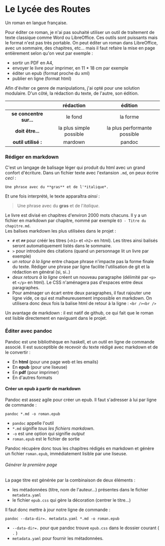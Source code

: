 # Le Lycée des Routes
Un roman en langue française.

Pour éditer ce roman, je n'ai pas souhaité utiliser un outil de traitement de texte classique comme Word ou LibreOffice.
Ces outils sont puissants mais le format n'est pas très portable.
On peut éditer un roman dans LibreOffice, avec un sommaire, des chapitres, etc...
mais il faut refaire la mise en page entièrement selon qu'on veut par exemple :

* sortir un PDF en A4,
* envoyer le livre pour imprimer, en 11 * 18 cm par exemple
* éditer un epub (format proche du xml)
* publier en ligne (format html)

Afin d'éviter ce genre de manipulations, j'ai opté pour une solution modulaire.
D'un côté, la rédaction du texte, de l'autre, son édition.

| | rédaction | édition |
| :---: | :-------: | :-----: |
| **se concentre sur...** |  le fond | la forme |
| **doit être...** | la plus simple possible | la plus performante possible |
| **outil utilisé :** | mardown | pandoc |

### Rédiger en markdown

C'est un langage de balisage léger qui produit du html avec un grand confort d'écriture.
Dans un fichier texte avec l'extansion `.md`, on peux écrire *ceci* :

```
Une phrase avec du **gras** et de l'*italique*.
```

Et une fois interprété, le texte apparaîtra *ainsi* :

> Une phrase avec du **gras** et de l'*italique*.

Le livre est divisé en chapitres d'environ 2000 mots chacuns.
Il y a un fichier en markdown par chapitre, nommé par exemple `03 - Titre du chapitre.md`.  
Les balises markdown les plus utilisées dans le projet :


* `#` et `##` pour créér les titres (`<h1>` et `<h2>` en html). Les titres ainsi balisés seront automatiquement listés dans le sommaire.
* `>` pour introduire des citations (quand un personnage lit un livre par exemple)
* *un retour à la ligne* entre chaque phrase n'impacte pas la forme finale du texte. Rédiger une phrase par ligne facilite l'utilisation de git et la rédaction en général (si, si..)
* *deux retours à la ligne* créent un nouveau paragraphe (délimité par `<p>` et `</p>` en html). Le CSS n'aménagera pas d'espaces entre deux paragraphes.
* Pour aménager un écart entre deux paragraphes, il faut rajouter une ligne vide, ce qui est malheureusement impossible en markdown. On utilisera donc deux fois la balise html de retour à la ligne : `<br /><br />`

Un avantage de markdown : il est natif de github, ce qui fait que le roman est lisible directement en naviguant dans le projet.


### Éditer avec pandoc

Pandoc est une bibliothèque en haskell, et un outil en ligne de commande associé.
Il est susceptible de recevoir du texte rédigé avec markdown et de le convertir :

* En **html** (pour une page web et les emails)
* En **epub** (pour une liseuse)
* En **pdf** (pour imprimer)
* En d'autres formats

#### Créer un epub à partir de markdown
Pandoc est assez agile pour créer un epub.
Il faut s'adresser à lui par ligne de commande :

```
pandoc *.md -o roman.epub
```

* `pandoc` appelle l'outil
* `*.md` signifie *tous les fichiers markdown*.
* `-o` est une option qui signifie *output*
* `roman.epub` est le fichier de sortie

Pandoc récupère donc tous les chapitres rédigés en markdown et génère un fichier `roman.epub`, immédiatement lisible par une liseuse.


###### Générer la première page
La page titre est générée par la combinaison de deux éléments :

* les métadonnées (titre, nom de l'auteur...) présentes dans le fichier `metadata.yaml`
* le fichier `epub.css` qui gère la décoration (centrer le titre...)

Il faut donc mettre à jour notre ligne de commande :

```
pandoc --data-dir=. metadata.yaml *.md -o roman.epub
```

* `--data-dir=.` pour que pandoc trouve `epub.css` dans le dossier courant ( `.` )
* `metadata.yaml` pour fournir les métadonnées.
